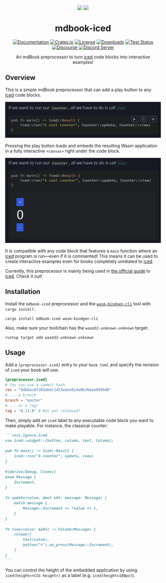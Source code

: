 <div align="center">

<img src="https://raw.githubusercontent.com/rust-lang/mdBook/bd323fb930eaadff4e8ee3859b064731617fd875/src/theme/favicon.svg" height="80">
<img src="https://raw.githubusercontent.com/iced-rs/iced/af6bc4643df83c4695f0954aa3fdd258988a77cf/docs/logo.svg" height="100">

# mdbook-iced

[![Documentation](https://docs.rs/mdbook-iced/badge.svg)](https://docs.rs/mdbook-iced)
[![Crates.io](https://img.shields.io/crates/v/mdbook-iced.svg)](https://crates.io/crates/mdbook-iced)
[![License](https://img.shields.io/crates/l/mdbook-iced.svg)](https://github.com/iced-rs/mdbook-iced/blob/master/LICENSE)
[![Downloads](https://img.shields.io/crates/d/mdbook-iced.svg)](https://crates.io/crates/mdbook-iced)
[![Test Status](https://img.shields.io/github/actions/workflow/status/iced-rs/mdbook-iced/test.yml?branch=master&event=push&label=test)](https://github.com/iced-rs/mdbook-iced/actions)
[![Discourse](https://img.shields.io/badge/dynamic/json?url=https%3A%2F%2Fdiscourse.iced.rs%2Fsite%2Fstatistics.json&query=%24.users_count&suffix=%20users&label=discourse&color=5e7ce2)](https://discourse.iced.rs/)
[![Discord Server](https://img.shields.io/discord/628993209984614400?label=&labelColor=6A7EC2&logo=discord&logoColor=ffffff&color=7389D8)](https://discord.gg/3xZJ65GAhd)

An mdBook preprocessor to turn [iced] code blocks into interactive examples!

</div>

## Overview
This is a simple mdBook preprocessor that can add a play button to any [iced] code blocks.

![The play button](docs/play.png)

Pressing the play button loads and embeds the resulting Wasm application in a fully interactive `<canvas>` right under the code block.

![An interactive example](docs/example.png)

It is compatible with any code block that features a `main` function where an [iced] program is run—even if it is commented! This means
it can be used to create interactive examples even for books completely unrelated to [iced].

Currently, this preprocessor is mainly being used in [the official guide] to [iced]. Check it out!

## Installation
Install the `mdbook-iced` preprocessor and the [`wasm-bindgen-cli`] tool with `cargo install`:

```
cargo install mdbook-iced wasm-bindgen-cli
```

Also, make sure your toolchain has the `wasm32-unknown-unknown` target:

```
rustup target add wasm32-unknown-unknown
```

## Usage
Add a `[preprocessor.iced]` entry to your `book.toml` and specify the revision of `iced` your book will use:

```toml
[preprocessor.iced]
# You can use a commit hash
rev = "9db6ac8f202ebdc1453edee01da0b30aee0949d8"
# ... a branch
branch = "master"
# ... or a tag!
tag = "0.13.0" # Not yet released!
```

Then, simply add an `iced` label to any executable code block you want to make playable. For instance, the
classical counter:

````markdown
```rust,ignore,iced
use iced::widget::{button, column, text, Column};

pub fn main() -> iced::Result {
    iced::run("A counter", update, view)
}

#[derive(Debug, Clone)]
enum Message {
    Increment,
}

fn update(value: &mut u64, message: Message) {
    match message {
        Message::Increment => *value += 1,
    }
}

fn view(value: &u64) -> Column<Message> {
    column![
        text(value),
        button("+").on_press(Message::Increment),
    ]
}
```
````

You can control the height of the embedded application by using `iced(height=<CSS height>)` as a label (e.g. `iced(height=100px)`).

[iced]: https://github.com/iced-rs/iced
[`wasm-bindgen-cli`]: https://rustwasm.github.io/wasm-bindgen/reference/cli.html
[the official guide]: https://book.iced.rs/
